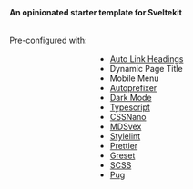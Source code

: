 <script>
	import { fadeOut, fadeIn } from '$lib/utils'
</script>

<section in:fadeIn out:fadeOut>

#### An opinionated starter template for Sveltekit

Pre-configured with:

-   [Auto Link Headings](https://github.com/rehypejs/rehype-autolink-headings)
-   Dynamic Page Title
-   Mobile Menu
-   [Autoprefixer](https://github.com/postcss/autoprefixer)
-   [Dark Mode](https://fractils.fractal-hq.com/#theme)
-   [Typescript](https://www.typescriptlang.org/)
-   [CSSNano](https://cssnano.co/)
-   [MDSvex](https://mdsvex.com/)
-   [Stylelint](https://stylelint.io/)
-   [Prettier](https://prettier.io/)
-   [Greset](https://github.com/ghostdevv/greset)
-   [SCSS](https://sass-lang.com/)
-   [Pug](https://github.com/pugjs/pug)

<br />

</section>

<style lang="scss">
	p {
		max-width: min(100vw, 900px);
		margin: auto;
	}

	ul {
		margin: 1rem auto;
		width: 175px;
	}

	a {
		padding: 0 0.02rem;

		font-variation-settings: 'wght' 300;
		
		transition: 0.15s ease-in-out;
	}
	a:hover {
		padding: 0rem;
		font-variation-settings: 'wght' 400;
	}

	section {
		margin: 1rem auto;
		max-width: min(100vw, 900px);
	}

	h4 {
		margin: 1rem auto 2rem auto;

		a {
			text-decoration: none;
		}
	}
</style>
